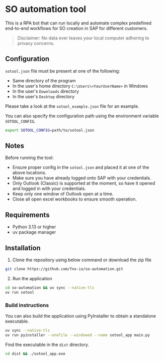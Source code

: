# SO automation tool

This is a RPA bot that can run locally and automate complex predefined end-to-end workflows for SO creation in SAP for different customers.

> Disclaimer: No data ever leaves your local computer adhering to privacy concerns.

## Configuration

`sotool.json` file must be present at one of the following:
- Same directory of the program
- In the user's home directory `C:\Users\<YourUserName>` in Windows
- In the user's `Downloads` directory
- In the user's `Desktop` directory

Please take a look at the `sotool_example.json` file for an example.

You can also specify the configuration path using the environment variable `SOTOOL_CONFIG`.

```sh
export SOTOOL_CONFIG=path/to/sotool.json
```

## Notes

Before running the tool:

- Ensure proper config in the `sotool.json` and placed it at one of the above locations.
- Make sure you have already logged onto SAP with your credentials.
- Only Outlook (Classic) is supported at the moment, so have it opened and logged in with your credentials.
- Keep only one window of Outlook open at a time.
- Close all open excel workbooks to ensure smooth operation.

## Requirements

- Python 3.13 or higher
- uv package manager

## Installation

1. Clone the repository using below command or download the zip file
```sh
git clone https://github.com/fnx-io/so-automation.git
```
2. Run the application
```sh
cd so-automation && uv sync --native-tls
uv run sotool
```
### Build instructions

You can also build the application using PyInstaller to obtain a standalone executable.

```sh
uv sync --native-tls
uv run pyinstaller --onefile --windowed --name sotool_app main.py
```
Find the executable in the `dist` directory.
```sh
cd dist && ./sotool_app.exe
```
